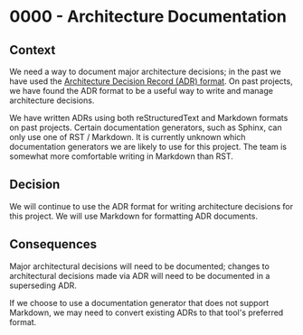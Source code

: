 # 0000 - Architecture Documentation

## Context
We need a way to document major architecture decisions; in the past we have used the [Architecture Decision Record (ADR) format](http://thinkrelevance.com/blog/2011/11/15/documenting-architecture-decisions). On past projects, we have found the ADR format to be a useful way to write and manage architecture decisions.

We have written ADRs using both reStructuredText and Markdown formats on past projects. Certain documentation generators, such as Sphinx, can only use one of RST / Markdown. It is currently unknown which documentation generators we are likely to use for this project. The team is somewhat more comfortable writing in Markdown than RST.

## Decision
We will continue to use the ADR format for writing architecture decisions for this project. We will use Markdown for formatting ADR documents.

## Consequences
Major architectural decisions will need to be documented; changes to architectural decisions made via ADR will need to be documented in a superseding ADR.

If we choose to use a documentation generator that does not support Markdown, we may need to convert existing ADRs to that tool's preferred format.
